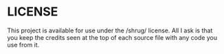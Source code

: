# LICENSE
 
This project is available for use under the /shrug/ license. All I ask is that you keep the credits seen at the top of each source file with any code you use from it.
